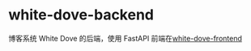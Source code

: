 # white-dove-backend
 博客系统 White Dove 的后端，使用 FastAPI
 前端在[white-dove-frontend](https://github.com/barkure/white-dove-frontend)
